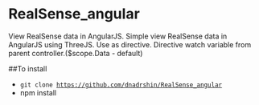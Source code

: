 # RealSense_angular
View RealSense data in AngularJS. 
Simple view RealSense data in AngularJS using ThreeJS. Use as directive.
Directive watch variable from parent controller.($scope.Data - default)

##To install
* <code>git clone https://github.com/dnadrshin/RealSense_angular</code>
* npm install



